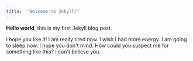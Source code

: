 ```yaml
---
title:  "Welcome to Jekyll!"
---
```


**Hello world**, this is my first Jekyll blog post.

I hope you like it! I am really tired now. I wish I had more energy. I am going to sleep now. I hope you don't mind. How could you suspect me for something like this? I can't believe you.